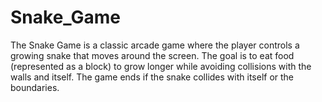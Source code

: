 # Snake_Game
The Snake Game is a classic arcade game where the player controls a growing snake that moves around the screen.
The goal is to eat food (represented as a block) to grow longer while avoiding collisions with the walls and itself. 
The game ends if the snake collides with itself or the boundaries.
